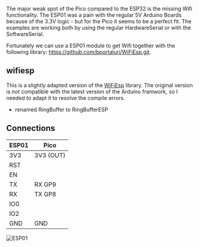 
The major weak spot of the Pico compared to the ESP32 is the missing Wifi functionality.
The ESP01 was a pain with the regular 5V Arduino Boards because of the 3.3V logic - but for the Pico it seems to be a perfect fit.
The examples are working both by using the regular HardwareSerial or with the SoftwareSerial.

Fortunately we can use a ESP01 module to get Wifi together with the following library: https://github.com/bportaluri/WiFiEsp.git. 

## wifiesp 

This is a slightly adapted version of the [WiFiEsp](https://github.com/bportaluri/WiFiEsp) library. The original version is not compatible with the latest version of the Arduino framwork, so I needed to adapt it to resolve the compile errors. 

- renamed RingBuffer to RingBufferESP


## Connections 

| ESP01  | Pico              
|--------|-----------
|  3V3   | 3V3 (OUT) 
|  RST   |  
|  EN    |  
|  TX    | RX GP9 
|  RX    | TX GP8 
|  IO0   |  
|  IO2   |  
|  GND   | GND 

<img src="https://www.robotbanao.com/wp-content/uploads/2020/02/esp11.png" alt="ESP01">


